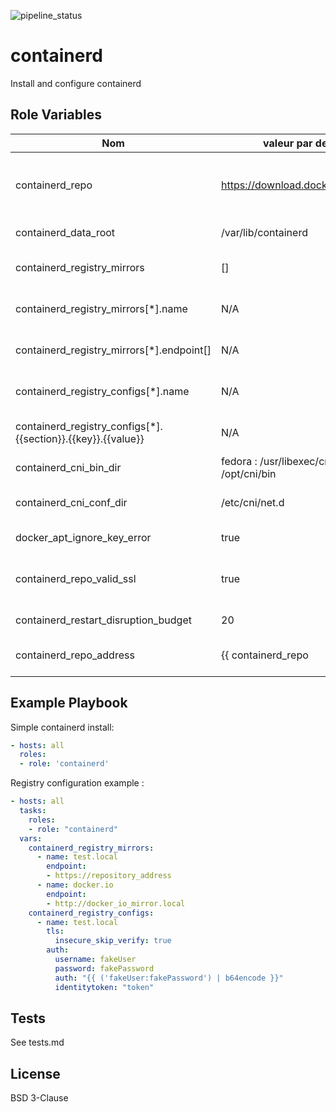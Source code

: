 ![pipeline_status](https://gitlab.com/incubateur-pe/containerd/badges/dev/pipeline.svg)

containerd
=========

Install and configure containerd

Role Variables
--------------

| Nom | valeur par defaut | description |
|-----|-------------------|-------------|
| containerd_repo | https://download.docker.com/linux/ | containerd repository (or mirror to) containing packages |
| containerd_data_root | /var/lib/containerd | containerd data directory  |
| containerd_registry_mirrors | [] | Registries to configure as mirrors |
| containerd_registry_mirrors[*].name | N/A | Name of the registry, example: gcr.io |
| containerd_registry_mirrors[*].endpoint[] | N/A | endpoints of the registry, example: ["https://gcr.io"] |
| containerd_registry_configs[*].name | N/A | Name of the registry, example: gcr.io |
| containerd_registry_configs[*].{{section}}.{{key}}.{{value}} | N/A | Configure registry section with key and value |
| containerd_cni_bin_dir | fedora : /usr/libexec/cni, others: /opt/cni/bin | CNI drivers binary directory |
| containerd_cni_conf_dir | /etc/cni/net.d | cni drivers configuration directory |
| docker_apt_ignore_key_error | true | Ignore errors on gpg key import |
| containerd_repo_valid_ssl | true | Set to false to use a repository with for example a self signed certifcate |
| containerd_restart_disruption_budget | 20 | Maximum number of parallel restarts |
| containerd_repo_address | {{ containerd_repo | regex_replace("/$", "") }}/{{ ansible_distribution | lower }} | Containerd repository address |

Example Playbook
----------------

Simple containerd install:

```yaml
- hosts: all
  roles:
  - role: 'containerd'
```

Registry configuration example :

```yaml
- hosts: all
  tasks:
    roles:
    - role: "containerd"
  vars:
    containerd_registry_mirrors:
      - name: test.local
        endpoint:
        - https://repository_address
      - name: docker.io
        endpoint:
        - http://docker_io_mirror.local
    containerd_registry_configs:
      - name: test.local
        tls:
          insecure_skip_verify: true
        auth:
          username: fakeUser
          password: fakePassword
          auth: "{{ ('fakeUser:fakePassword') | b64encode }}"
          identitytoken: "token"
```

Tests
-----

See tests.md

License
-------

BSD 3-Clause
